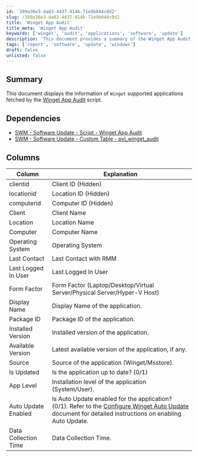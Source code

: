 ```yaml
---
id: '399a36e3-da83-4437-914b-71e9b844c0d2'
slug: /399a36e3-da83-4437-914b-71e9b844c0d2
title: 'Winget App Audit'
title_meta: 'Winget App Audit'
keywords: ['winget', 'audit', 'applications', 'software', 'update']
description: 'This document provides a summary of the Winget App Audit script, detailing the information displayed for applications supported by Winget. It includes dependencies, explanations of key columns, and insights into application management and updates.'
tags: ['report', 'software', 'update', 'windows']
draft: false
unlisted: false
---
```


## Summary

This document displays the information of `Winget` supported applications fetched by the [Winget App Audit](/docs/d5ea54f9-07c9-443b-acc2-411401cfbe91) script.

## Dependencies

- [SWM - Software Update - Script - Winget App Audit](/docs/d5ea54f9-07c9-443b-acc2-411401cfbe91)
- [SWM - Software Update - Custom Table - pvl_winget_audit](/docs/904989a6-fe21-4e40-adb6-17d1168c830e)

## Columns

| Column                     | Explanation                                                                                               |
|---------------------------|-----------------------------------------------------------------------------------------------------------|
| clientid                  | Client ID (Hidden)                                                                                       |
| locationid                | Location ID (Hidden)                                                                                     |
| computerid                | Computer ID (Hidden)                                                                                     |
| Client                    | Client Name                                                                                              |
| Location                  | Location Name                                                                                            |
| Computer                  | Computer Name                                                                                            |
| Operating System          | Operating System                                                                                         |
| Last Contact              | Last Contact with RMM                                                                                    |
| Last Logged In User       | Last Logged In User                                                                                      |
| Form Factor               | Form Factor (Laptop/Desktop/Virtual Server/Physical Server/Hyper-V Host)                                 |
| Display Name              | Display Name of the application.                                                                          |
| Package ID                | Package ID of the application.                                                                            |
| Installed Version         | Installed version of the application.                                                                    |
| Available Version         | Latest available version of the application, if any.                                                     |
| Source                    | Source of the application (Winget/Msstore).                                                             |
| Is Updated                | Is the application up to date? (0/1)                                                                     |
| App Level                 | Installation level of the application (System/User).                                                    |
| Auto Update Enabled       | Is Auto Update enabled for the application? (0/1). Refer to the [Configure Winget Auto Update](/docs/1e0c72c6-b9aa-454a-8643-ac7c7e1e7d55) document for detailed instructions on enabling Auto Update. |
| Data Collection Time      | Data Collection Time.                                                                                    |
